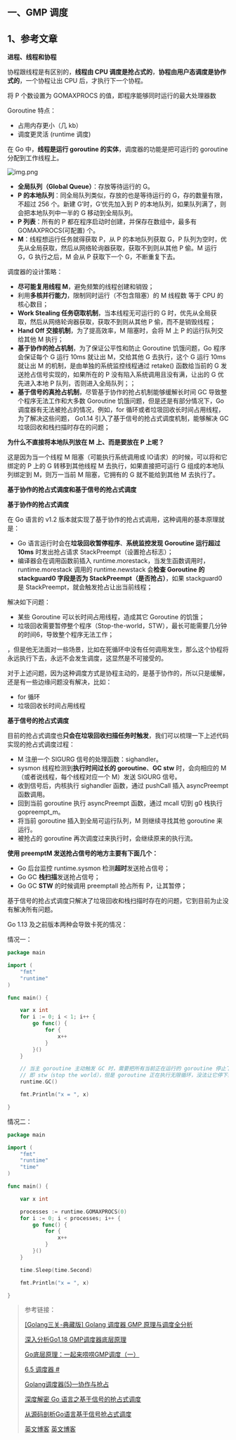 
## 一、GMP 调度

## 1、参考文章

**进程、线程和协程**

协程跟线程是有区别的，**线程由 CPU 调度是抢占式的**，**协程由用户态调度是协作式的**，一个协程让出 CPU 后，才执行下一个协程。

将 P 个数设置为 GOMAXPROCS 的值，即程序能够同时运行的最大处理器数

Goroutine 特点：

- 占用内存更小（几 kb）
- 调度更灵活 (runtime 调度)

在 Go 中，**线程是运行 goroutine 的实体**，调度器的功能是把可运行的 goroutine 分配到工作线程上。

![img.png](picture/2）1-1.png)

- **全局队列（Global Queue）**：存放等待运行的 G。
- **P 的本地队列**：同全局队列类似，存放的也是等待运行的 G，存的数量有限，不超过 256 个。新建 G’时，G’优先加入到 P 的本地队列，如果队列满了，则会把本地队列中一半的 G 移动到全局队列。
- **P 列表**：所有的 P 都在程序启动时创建，并保存在数组中，最多有 GOMAXPROCS(可配置) 个。
- **M**：线程想运行任务就得获取 P，从 P 的本地队列获取 G，P 队列为空时，优先从全局获取，然后从网络轮询器获取，获取不到则从其他 P 偷。M 运行 G，G 执行之后，M 会从 P 获取下一个 G，不断重复下去。

调度器的设计策略：
- **尽可能复用线程 M**，避免频繁的线程创建和销毁；
- 利用**多核并行能力**，限制同时运行（不包含阻塞）的 M 线程数 等于 CPU 的核心数目；
- **Work Stealing 任务窃取机制**，当本线程无可运行的 G 时，优先从全局获取，然后从网络轮询器获取，获取不到则从其他 P 偷，而不是销毁线程；
- **Hand Off 交接机制**，为了提高效率，M 阻塞时，会将 M 上 P 的运行队列交给其他 M 执行；
- **基于协作的抢占机制**，为了保证公平性和防止 Goroutine 饥饿问题，Go 程序会保证每个 G 运行 10ms 就让出 M，交给其他 G 去执行，这个 G 运行 10ms 就让出 M 的机制，是由单独的系统监控线程通过 retake() 函数给当前的 G 发送抢占信号实现的，如果所在的 P 没有陷入系统调用且没有满，让出的 G 优先进入本地 P 队列，否则进入全局队列；；
- **基于信号的真抢占机制**，尽管基于协作的抢占机制能够缓解长时间 GC 导致整个程序无法工作和大多数 Goroutine 饥饿问题，但是还是有部分情况下，Go调度器有无法被抢占的情况，例如，for 循环或者垃圾回收长时间占用线程，为了解决这些问题， Go1.14 引入了基于信号的抢占式调度机制，能够解决 GC 垃圾回收和栈扫描时存在的问题；


**为什么不直接将本地队列放在 M 上、而是要放在 P 上呢？** 

这是因为当一个线程 M 阻塞（可能执行系统调用或 IO请求）的时候，可以将和它绑定的 P 上的 G 转移到其他线程 M 去执行，如果直接把可运行 G 组成的本地队列绑定到 M，则万一当前 M 阻塞，它拥有的 G 就不能给到其他 M 去执行了。

**基于协作的抢占式调度和基于信号的抢占式调度**

**基于协作的抢占式调度**

在 Go 语言的 v1.2 版本就实现了基于协作的抢占式调用，这种调用的基本原理就是：

- Go 语言运行时会在**垃圾回收暂停程序**、**系统监控发现 Goroutine 运行超过 10ms** 时发出抢占请求 StackPreempt（设置抢占标志）；
- 编译器会在调用函数前插入 runtime.morestack，当发生函数调用时，runtime.morestack 调用的 runtime.newstack 会**检查 Goroutine 的 stackguard0 字段是否为 StackPreempt（是否抢占）**，如果 stackguard0 是 StackPreempt，就会触发抢占让出当前线程；

解决如下问题：
- 某些 Goroutine 可以长时间占用线程，造成其它 Goroutine 的饥饿；
- 垃圾回收需要暂停整个程序（Stop-the-world，STW），最长可能需要几分钟的时间6，导致整个程序无法工作；

，但是他无法面对一些场景，比如在死循环中没有任何调用发生，那么这个协程将永远执行下去，永远不会发生调度，这显然是不可接受的。

对于上述问题，因为这种调度方式是协程主动的，是基于协作的，所以只是缓解，还是有一些边缘问题没有解决，比如：
- for 循环
- 垃圾回收长时间占用线程

**基于信号的抢占式调度**

目前的抢占式调度也**只会在垃圾回收扫描任务时触发**，我们可以梳理一下上述代码实现的抢占式调度过程：

- M 注册一个 SIGURG 信号的处理函数：sighandler。
- sysmon 线程检测到**执行时间过长的 goroutine**、**GC stw** 时，会向相应的 M（或者说线程，每个线程对应一个 M）发送 SIGURG 信号。
- 收到信号后，内核执行 sighandler 函数，通过 pushCall 插入 asyncPreempt 函数调用。
- 回到当前 goroutine 执行 asyncPreempt 函数，通过 mcall 切到 g0 栈执行 gopreempt_m。
- 将当前 goroutine 插入到全局可运行队列，M 则继续寻找其他 goroutine 来运行。
- 被抢占的 goroutine 再次调度过来执行时，会继续原来的执行流。

**使用 preemptM 发送抢占信号的地方主要有下面几个：**

- Go 后台监控 runtime.sysmon 检测**超时**发送抢占信号；
- Go GC **栈扫描**发送抢占信号；
- Go GC **STW** 的时候调用 preemptall 抢占所有 P，让其暂停；

基于信号的抢占式调度只解决了垃圾回收和栈扫描时存在的问题，它到目前为止没有解决所有问题。

Go 1.13 及之前版本两种会导致卡死的情况：

情况一：
```go
package main

import (
	"fmt"
	"runtime"
)

func main() {

	var x int
	for i := 0; i < 1; i++ {
		go func() {
			for {
				x++
			}
		}()
	}

	// 当主 goroutine 主动触发 GC 时，需要把所有当前正在运行的 goroutine 停止下来，
	// 即 stw（stop the world），但是 goroutine 正在执行无限循环，没法让它停下来。
	runtime.GC()

	fmt.Println("x = ", x)

}
```

情况二：

```go
package main

import (
	"fmt"
	"runtime"
	"time"
)

func main() {

	var x int

	processes := runtime.GOMAXPROCS(0)
	for i := 0; i < processes; i++ {
		go func() {
			for {
				x++
			}
		}()
	}

	time.Sleep(time.Second)

	fmt.Println("x = ", x)

}
```


> 参考链接：
>
> [[Golang三关-典藏版] Golang 调度器 GMP 原理与调度全分析](https://learnku.com/articles/41728 "[Golang三关-典藏版] Golang 调度器 GMP 原理与调度全分析")
>
> [深入分析Go1.18 GMP调度器底层原理](https://zhuanlan.zhihu.com/p/586236582 "深入分析Go1.18 GMP调度器底层原理")
> 
> [Go底层原理：一起来唠唠GMP调度（一）](https://blog.csdn.net/weixin_46618592/article/details/129333252 "Go底层原理：一起来唠唠GMP调度（一）")
>
> [6.5 调度器 #](https://draveness.me/golang/docs/part3-runtime/ch06-concurrency/golang-goroutine/#65-%E8%B0%83%E5%BA%A6%E5%99%A8 "6.5 调度器 #")
>
> [Golang调度器(5)—协作与抢占](https://juejin.cn/post/7217810344696954936#heading-9 "Golang调度器(5)—协作与抢占")
> 
> [深度解密 Go 语言之基于信号的抢占式调度](https://qcrao.com/post/diving-into-preempt-by-signal/ "深度解密 Go 语言之基于信号的抢占式调度")
> 
> [从源码剖析Go语言基于信号抢占式调度](https://juejin.cn/post/6944672255628541960?from=search-suggest "从源码剖析Go语言基于信号抢占式调度")
> 
> [英文博客](URL "英文博客")
> [英文博客](URL "英文博客")
> 